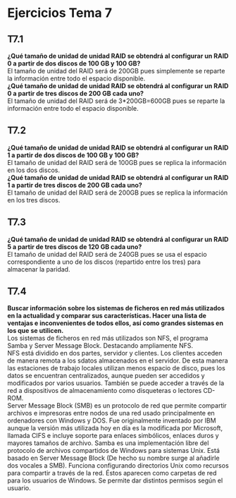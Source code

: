 ﻿Ejercicios Tema 7  
=================  

T7.1  
----  
**¿Qué tamaño de unidad de unidad RAID se obtendrá al configurar un RAID 0 a partir de dos discos de 100 GB y 100 GB?**  
El tamaño de unidad del RAID será de 200GB pues simplemente se reparte la información entre todo el espacio disponible.  
**¿Qué tamaño de unidad de unidad RAID se obtendrá al configurar un RAID 0 a partir de tres discos de 200 GB cada uno?**  
El tamaño de unidad del RAID será de 3*200GB=600GB pues se reparte la información entre todo el espacio disponible.  

T7.2  
----  
**¿Qué tamaño de unidad de unidad RAID se obtendrá al configurar un RAID 1 a partir de dos discos de 100 GB y 100 GB?**  
El tamaño de unidad del RAID será de 100GB pues se replica la información en los dos discos.  
**¿Qué tamaño de unidad de unidad RAID se obtendrá al configurar un RAID 1 a partir de tres discos de 200 GB cada uno?**  
El tamaño de unidad del RAID será de 200GB pues se replica la información en los tres discos.  

T7.3  
----  
**¿Qué tamaño de unidad de unidad RAID se obtendrá al configurar un RAID 5 a partir de tres discos de 120 GB cada uno?**  
El tamaño de unidad del RAID será de 240GB pues se usa el espacio correspondiente a uno de los discos (repartido entre los tres) para almacenar la paridad.  

T7.4  
----  
**Buscar información sobre los sistemas de ficheros en red más utilizados en la actualidad y comparar sus características. Hacer una lista de ventajas e inconvenientes de todos ellos, así como grandes sistemas en los que se utilicen.**  
Los sistemas de ficheros en red más utilizados son NFS, el programa Samba y Server Message Block. Destacando ampliamente NFS.  
NFS está dividido en dos partes, servidor y clientes. Los clientes acceden de manera remota a los sdatos almacenados en el servidor. De esta manera las estaciones de trabajo locales utilizan menos espacio de disco, pues los datos se encuentran centralizados, aunque pueden ser accedidos y modificados por varios usuarios. También se puede acceder a través de la red a dispositivos de almacenamiento como disqueteras o lectores CD-ROM.  
Server Message Block (SMB) es un protocolo de red que permite compartir archivos e impresoras entre nodos de una red usado principalmente en ordenadores con Windows y DOS. Fue originalmente inventado por IBM aunque la versión más utilizada hoy en día es la modificada por Microsoft, llamada CIFS e incluye soporte para enlaces simbólicos, enlaces duros y mayores tamaños de archivo.
Samba es una implementación libre del protocolo de archivos compartidos de Windows para sistemas Unix. Está basado en Server Message Block (De hecho su nombre surge al añadirle dos vocales a SMB). Funciona configurando directorios Unix como recursos para compartir a través de la red. Éstos aparecen como carpetas de red para los usuarios de Windows. Se permite dar distintos permisos según el usuario.
